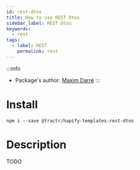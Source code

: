 ```yaml
---
id: rest-dtos
title: How to use REST Dtos
sidebar_label: REST Dtos
keywords: 
  - rest
tags:
  - label: REST
    permalink: rest
---
```


:::info
- Package's author: [Maxim Darré](https://github.com/maxmousse)
:::

# Install

`npm i --save @tractr/hapify-templates-rest-dtos`

# Description

TODO